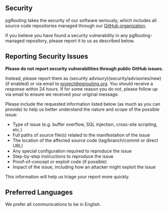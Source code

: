 ## Security

pgRouting takes the security of our software seriously, which includes all source code repositories managed through our [GitHub organization](https://github.com/pgRouting).

If you believe you have found a security vulnerability in any pgRouting-managed repository, please report it to us as described below.

## Reporting Security Issues

**Please do not report security vulnerabilities through public GitHub issues.** 

Instead, please report them as (security advisory)(security/advisories/new) (if enabled) or via email to [project@pgrouting.org](mailto:project@pgrouting.org). You should receive a response within 24 hours. If for some reason you do not, please follow up via email to ensure we received your original message.

Please include the requested information listed below (as much as you can provide) to help us better understand the nature and scope of the possible issue:

  * Type of issue (e.g. buffer overflow, SQL injection, cross-site scripting, etc.)
  * Full paths of source file(s) related to the manifestation of the issue
  * The location of the affected source code (tag/branch/commit or direct URL)
  * Any special configuration required to reproduce the issue
  * Step-by-step instructions to reproduce the issue
  * Proof-of-concept or exploit code (if possible)
  * Impact of the issue, including how an attacker might exploit the issue

This information will help us triage your report more quickly.
 
## Preferred Languages

We prefer all communications to be in English.
